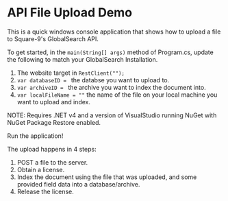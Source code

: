 API File Upload Demo
=================

This is a quick windows console application that shows how to upload a file to Square-9's GlobalSearch API.  

To get started, in the `main(String[] args)` method of Program.cs, update the following to match your GlobalSearch Installation.  

1. The website target in `RestClient("");`  
2. `var databaseID = ` the databse you want to upload to.  
3. `var archiveID = ` the archive you want to index the document into.  
4. `var localFileName = ""` the name of the file on your local machine you want to upload and index.  

NOTE: Requires .NET v4 and a version of VisualStudio running NuGet with NuGet Package Restore enabled.  

Run the application!  

The upload happens in 4 steps: 

1. POST a file to the server.  
2. Obtain a license.  
3. Index the document using the file that was uploaded, and some provided field data into a database/archive.  
4. Release the license.  


